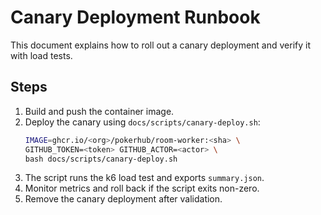 # Canary Deployment Runbook

This document explains how to roll out a canary deployment and verify it with load tests.

## Steps

1. Build and push the container image.
2. Deploy the canary using `docs/scripts/canary-deploy.sh`:
   ```bash
   IMAGE=ghcr.io/<org>/pokerhub/room-worker:<sha> \
   GITHUB_TOKEN=<token> GITHUB_ACTOR=<actor> \
   bash docs/scripts/canary-deploy.sh
   ```
3. The script runs the k6 load test and exports `summary.json`.
4. Monitor metrics and roll back if the script exits non-zero.
5. Remove the canary deployment after validation.
